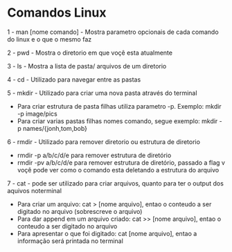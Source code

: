 # Comandos Linux

1 - man [nome comando] - Mostra parametro opcionais de cada comando do linux e o que o mesmo faz

2 - pwd - Mostra o diretorio em que voçê esta atualmente

3 - ls - Mostra a lista de pasta/ arquivos de um diretorio

4 - cd - Utilizado para navegar entre as pastas

5 - mkdir - Utilizado para criar uma nova pasta através do terminal

* Para criar estrutura de pasta filhas utiliza parametro -p. Exemplo: mkdir -p image/pics
* Para criar varias pastas filhas nomes comando, segue exemplo: mkdir -p names/{jonh,tom,bob}

6 - rmdir - Utilizado para remover diretorio ou estrutura de diretorio

* rmdir -p a/b/c/d/e para remover estrutura de diretório
* rmdir -pv a/b/c/d/e para remover estrutura de diretório, passado a flag v voçê pode ver como o comando esta deletando a estrutura do arquivo

7 - cat - pode ser utilizado para criar arquivos, quanto para ter o output dos aquivos noterminal

* Para criar um arquivo: cat > [nome arquivo], entao o conteudo a ser digitado no arquivo (sobrescreve o arquivo)
* Para dar append em um arquivo criado: cat >> [nome arquivo], entao o conteudo a ser digitado no arquivo
* Para apresentar o que foi digitado: cat [nome arquivo], entao a informação será printada no terminal


	

